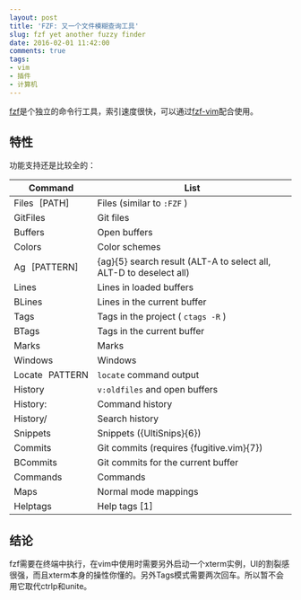 ```yaml
---
layout: post
title: 'FZF: 又一个文件模糊查询工具'
slug: fzf yet another fuzzy finder
date: 2016-02-01 11:42:00
comments: true
tags:
- vim
- 插件
- 计算机
---
```


[fzf](https://github.com/junegunn/fzf)是个独立的命令行工具，索引速度很快，可以通过[fzf-vim](https://github.com/junegunn/fzf.vim)配合使用。

特性
----

功能支持还是比较全的：

| Command        | List                                                               |
|----------------|--------------------------------------------------------------------|
| Files [PATH]   | Files (similar to  `:FZF` )                                        |
| GitFiles       | Git files                                                          |
| Buffers        | Open buffers                                                       |
| Colors         | Color schemes                                                      |
| Ag [PATTERN]   | {ag}{5} search result (ALT-A to select all, ALT-D to deselect all) |
| Lines          | Lines in loaded buffers                                            |
| BLines         | Lines in the current buffer                                        |
| Tags           | Tags in the project ( `ctags -R` )                                 |
| BTags          | Tags in the current buffer                                         |
| Marks          | Marks                                                              |
| Windows        | Windows                                                            |
| Locate PATTERN | `locate`  command output                                           |
| History        | `v:oldfiles`  and open buffers                                     |
| History:       | Command history                                                    |
| History/       | Search history                                                     |
| Snippets       | Snippets ({UltiSnips}{6})                                          |
| Commits        | Git commits (requires {fugitive.vim}{7})                           |
| BCommits       | Git commits for the current buffer                                 |
| Commands       | Commands                                                           |
| Maps           | Normal mode mappings                                               |
| Helptags       | Help tags [1]                                                      |

结论
----

fzf需要在终端中执行，在vim中使用时需要另外启动一个xterm实例，UI的割裂感很强，而且xterm本身的操性你懂的。另外Tags模式需要两次回车。所以暂不会用它取代ctrlp和unite。
